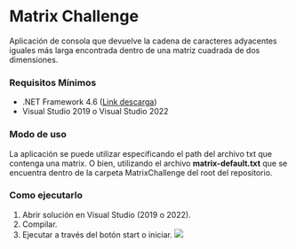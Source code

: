 # Matrix Challenge
Aplicación de consola que devuelve la cadena de caracteres adyacentes iguales más larga encontrada dentro de una matriz cuadrada de dos dimensiones.

### Requisitos Mínimos

- .NET Framework 4.6 ([Link descarga](https://dotnet.microsoft.com/en-us/download/dotnet-framework/thank-you/net46-developer-pack-offline-installer "Link Descarga")) 
- Visual Studio 2019 o Visual Studio 2022 

### Modo de uso
La aplicación se puede utilizar especificando el path del archivo txt que contenga una matrix. O bien, utilizando el archivo **matrix-default.txt** que se encuentra dentro de la carpeta MatrixChallenge del root del repositorio.

### Como ejecutarlo
                
1. Abrir solución en Visual Studio (2019 o 2022).
2. Compilar.
3. Ejecutar a través del botón start o iniciar.
![](https://i.ibb.co/FmsQJKL/iniciar-visual-studio.png) 